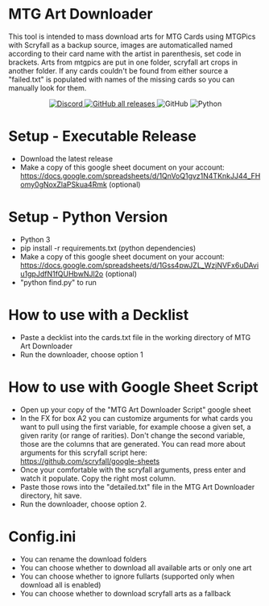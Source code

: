 # MTG Art Downloader
This tool is intended to mass download arts for MTG Cards using MTGPics with Scryfall as a backup source, images are automaticalled named according to their card name with the artist in parenthesis, set code in brackets. Arts from mtgpics are put in one folder, scryfall art crops in another folder. If any cards couldn't be found from either source a "failed.txt" is populated with names of the missing cards so you can manually look for them.

<p align="center">
  <a href="https://discord.gg/3kXw2qQwRH">
    <img alt="Discord" src="https://img.shields.io/discord/889831317066358815?label=Discord&style=plastic">
  </a>
  <a href="https://github.com/MrTeferi/MTG-Art-Downloader/releases">
    <img alt="GitHub all releases" src="https://img.shields.io/github/downloads/MrTeferi/MTG-Art-Downloader/total?style=plastic">
  </a>
  <img alt="GitHub" src="https://img.shields.io/github/license/MrTeferi/MTG-Art-Downloader?color=1082C2&style=plastic">
  <img alt="Python" src="https://img.shields.io/badge/python-3.5%2B-yellow">
</p>

# Setup - Executable Release
- Download the latest release
- Make a copy of this google sheet document on your account: https://docs.google.com/spreadsheets/d/1QnVoQ1gvz1N4TKnkJJ44_FHomy0gNoxZlaPSkua4Rmk (optional)

# Setup - Python Version
- Python 3
- pip install -r requirements.txt (python dependencies)
- Make a copy of this google sheet document on your account: https://docs.google.com/spreadsheets/d/1Gss4pwJZL_WzjNVFx6uDAviu1gpJdfN1fQUHbwNJl2o (optional)
- "python find.py" to run

# How to use with a Decklist
- Paste a decklist into the cards.txt file in the working directory of MTG Art Downloader
- Run the downloader, choose option 1

# How to use with Google Sheet Script
- Open up your copy of the "MTG Art Downloader Script" google sheet
- In the FX for box A2 you can customize arguments for what cards you want to pull using the first variable, for example choose a given set, a given rarity (or range of rarities). Don't change the second variable, those are the columns that are generated. You can read more about arguments for this scryfall script here: https://github.com/scryfall/google-sheets
- Once your comfortable with the scryfall arguments, press enter and watch it populate. Copy the right most column.
- Paste those rows into the "detailed.txt" file in the MTG Art Downloader directory, hit save.
- Run the downloader, choose option 2. 

# Config.ini
- You can rename the download folders
- You can choose whether to download all available arts or only one art
- You can choose whether to ignore fullarts (supported only when download all is enabled)
- You can choose whether to download scryfall arts as a fallback
